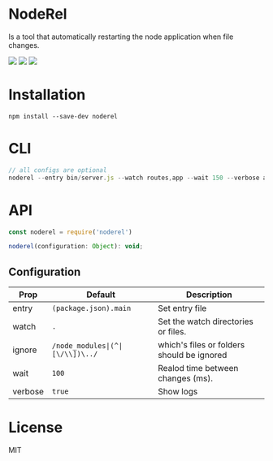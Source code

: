 # NodeRel
Is a tool that automatically restarting the node application when file changes.

![][version] ![][downloads] ![][license]

# Installation
```shell
npm install --save-dev noderel
```

# CLI
```js
// all configs are optional 
noderel --entry bin/server.js --watch routes,app --wait 150 --verbose alse
```

# API
```js
const noderel = require('noderel')

noderel(configuration: Object): void;
```

## Configuration

| Prop     | Default                          | Description                   |
|----------|----------------------------------|-------------------------------|
|entry     | `(package.json).main`            | Set entry file |
|watch     | `.`                              | Set the watch directories or files. |
|ignore   | `/node_modules\|(^\|[\/\\])\../` | which\'s files or folders should be ignored |
|wait      | `100`                            | Realod time between changes (ms). |
|verbose   | `true`                          | Show logs |

# License
MIT

[downloads]: https://badgen.net/npm/dt/noderel
[version]:       http://img.shields.io/npm/v/noderel.svg?style=flat-square

[license]: https://badgen.net/npm/license/noderel